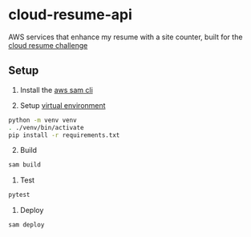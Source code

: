# cloud-resume-api

AWS services that enhance my resume with a site counter, built for the [cloud resume challenge](https://cloudresumechallenge.dev/docs/the-challenge/aws/)

## Setup

1. Install the [aws sam cli](https://docs.aws.amazon.com/serverless-application-model/latest/developerguide/install-sam-cli.html#install-sam-cli-instructions) 

1. Setup [virtual environment](https://docs.python.org/3/library/venv.html)
```bash
python -m venv venv
. ./venv/bin/activate
pip install -r requirements.txt
```

2. Build
```bash
sam build
```

1. Test
```bash
pytest
```

1. Deploy
```bash
sam deploy
```
